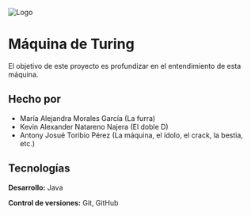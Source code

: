 
![Logo](https://encrypted-tbn0.gstatic.com/images?q=tbn:ANd9GcRDsnxUdvu4SWRMOOp-3kVeT9q9Bt_bALc5oQ&s)


# Máquina de Turing

El objetivo de este proyecto es profundizar en el entendimiento de esta máquina.



## Hecho por

 - María Alejandra Morales García (La furra)
 - Kevin Alexander Natareno Najera (El doble D)
 - Antony Josué Toribio Pérez (La máquina, el ídolo, el crack, la bestia, etc.)


## Tecnologías

**Desarrollo:** Java

**Control de versiones:** Git, GitHub

